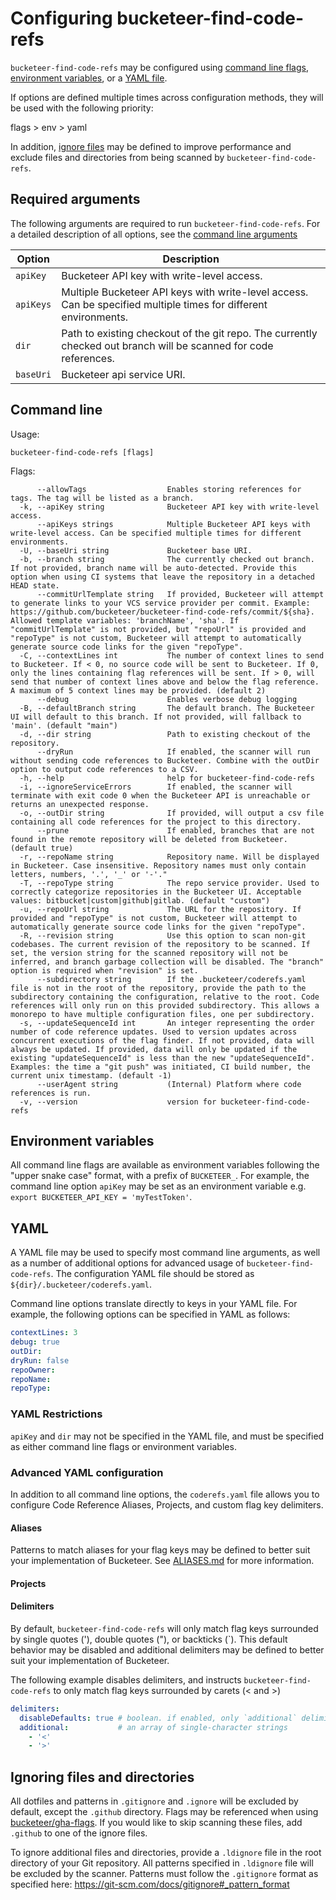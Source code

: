 # Configuring bucketeer-find-code-refs 

`bucketeer-find-code-refs` may be configured using [command line flags](#command-line), [environment variables](#environment-variables), or a [YAML file](#yaml).

If options are defined multiple times across configuration methods, they will be used with the following priority:

flags > env > yaml

In addition, [ignore files](#ignoring-files-and-directories) may be defined to improve performance and exclude files and directories from being scanned by `bucketeer-find-code-refs`.

## Required arguments

The following arguments are required to run `bucketeer-find-code-refs`. For a detailed description of all options, see the [command line arguments](#command-line)

| Option        | Description                                                                                                                                                                                                                                    |
| ------------- | ---------------------------------------------------------------------------------------------------------------------------------------------------------------------------------------------------------------------------------------------- |
| `apiKey`      | Bucketeer API key with write-level access. |
| `apiKeys`     | Multiple Bucketeer API keys with write-level access. Can be specified multiple times for different environments. |
| `dir`         | Path to existing checkout of the git repo. The currently checked out branch will be scanned for code references.                                                                                                                               |
| `baseUri`    | Bucketeer api service URI. |

## Command line

<!-- These docs should be autogenerated: https://github.com/spf13/cobra/blob/master/doc/md_docs.md -->
Usage:
```
bucketeer-find-code-refs [flags]
```

Flags:
```
      --allowTags                  Enables storing references for tags. The tag will be listed as a branch.
  -k, --apiKey string              Bucketeer API key with write-level access.
      --apiKeys strings            Multiple Bucketeer API keys with write-level access. Can be specified multiple times for different environments.
  -U, --baseUri string             Bucketeer base URI.
  -b, --branch string              The currently checked out branch. If not provided, branch name will be auto-detected. Provide this option when using CI systems that leave the repository in a detached HEAD state.
      --commitUrlTemplate string   If provided, Bucketeer will attempt to generate links to your VCS service provider per commit. Example: https://github.com/bucketeer/bucketeer-find-code-refs/commit/${sha}. Allowed template variables: 'branchName', 'sha'. If "commitUrlTemplate" is not provided, but "repoUrl" is provided and "repoType" is not custom, Bucketeer will attempt to automatically generate source code links for the given "repoType".
  -C, --contextLines int           The number of context lines to send to Bucketeer. If < 0, no source code will be sent to Bucketeer. If 0, only the lines containing flag references will be sent. If > 0, will send that number of context lines above and below the flag reference. A maximum of 5 context lines may be provided. (default 2)
      --debug                      Enables verbose debug logging
  -B, --defaultBranch string       The default branch. The Bucketeer UI will default to this branch. If not provided, will fallback to 'main'. (default "main")
  -d, --dir string                 Path to existing checkout of the repository.
      --dryRun                     If enabled, the scanner will run without sending code references to Bucketeer. Combine with the outDir option to output code references to a CSV.
  -h, --help                       help for bucketeer-find-code-refs
  -i, --ignoreServiceErrors        If enabled, the scanner will terminate with exit code 0 when the Bucketeer API is unreachable or returns an unexpected response.
  -o, --outDir string              If provided, will output a csv file containing all code references for the project to this directory.
      --prune                      If enabled, branches that are not found in the remote repository will be deleted from Bucketeer. (default true)
  -r, --repoName string            Repository name. Will be displayed in Bucketeer. Case insensitive. Repository names must only contain letters, numbers, '.', '_' or '-'."
  -T, --repoType string            The repo service provider. Used to correctly categorize repositories in the Bucketeer UI. Acceptable values: bitbucket|custom|github|gitlab. (default "custom")
  -u, --repoUrl string             The URL for the repository. If provided and "repoType" is not custom, Bucketeer will attempt to automatically generate source code links for the given "repoType".
  -R, --revision string            Use this option to scan non-git codebases. The current revision of the repository to be scanned. If set, the version string for the scanned repository will not be inferred, and branch garbage collection will be disabled. The "branch" option is required when "revision" is set.
      --subdirectory string        If the .bucketeer/coderefs.yaml file is not in the root of the repository, provide the path to the subdirectory containing the configuration, relative to the root. Code references will only run on this provided subdirectory. This allows a monorepo to have multiple configuration files, one per subdirectory.
  -s, --updateSequenceId int       An integer representing the order number of code reference updates. Used to version updates across concurrent executions of the flag finder. If not provided, data will always be updated. If provided, data will only be updated if the existing "updateSequenceId" is less than the new "updateSequenceId". Examples: the time a "git push" was initiated, CI build number, the current unix timestamp. (default -1)
      --userAgent string           (Internal) Platform where code references is run.
  -v, --version                    version for bucketeer-find-code-refs
```

## Environment variables

All command line flags are available as environment variables following the "upper snake case" format, with a prefix of `BUCKETEER_`. For example, the command line option `apiKey` may be set as an environment variable e.g. `export BUCKETEER_API_KEY = 'myTestToken'`. 

## YAML

A YAML file may be used to specify most command line arguments, as well as a number of additional options for advanced usage of `bucketeer-find-code-refs`. The configuration YAML file should be stored as `${dir}/.bucketeer/coderefs.yaml`.

Command line options translate directly to keys in your YAML file. For example, the following options can be specified in YAML as follows:

```yaml
contextLines: 3
debug: true
outDir: 
dryRun: false
repoOwner: 
repoName: 
repoType: 
```

### YAML Restrictions

`apiKey` and `dir` may not be specified in the YAML file, and must be specified as either command line flags or environment variables.

### Advanced YAML configuration

In addition to all command line options, the `coderefs.yaml` file allows you to configure Code Reference Aliases, Projects, and custom flag key delimiters.

#### Aliases

Patterns to match aliases for your flag keys may be defined to better suit your implementation of Bucketeer. See [ALIASES.md](ALIASES.md) for more information.

#### Projects

#### Delimiters

By default, `bucketeer-find-code-refs` will only match flag keys surrounded by single quotes ('), double quotes ("), or backticks (`). This default behavior may be disabled and additional delimiters may be defined to better suit your implementation of Bucketeer.

The following example disables delimiters, and instructs `bucketeer-find-code-refs` to only match flag keys surrounded by carets (< and >)

```yaml
delimiters:
  disableDefaults: true # boolean. if enabled, only `additional` delimiters will be used.
  additional:           # an array of single-character strings
    - '<'
    - '>'
```

## Ignoring files and directories

All dotfiles and patterns in `.gitignore` and `.ignore` will be excluded by default, except the `.github` directory. Flags may be referenced when using [bucketeer/gha-flags](https://github.com/bucketeer/gha-flags). If you would like to skip scanning these files, add `.github` to one of the ignore files.

To ignore additional files and directories, provide a `.ldignore` file in the root directory of your Git repository. All patterns specified in `.ldignore` file will be excluded by the scanner. Patterns must follow the `.gitignore` format as specified here: https://git-scm.com/docs/gitignore#_pattern_format
